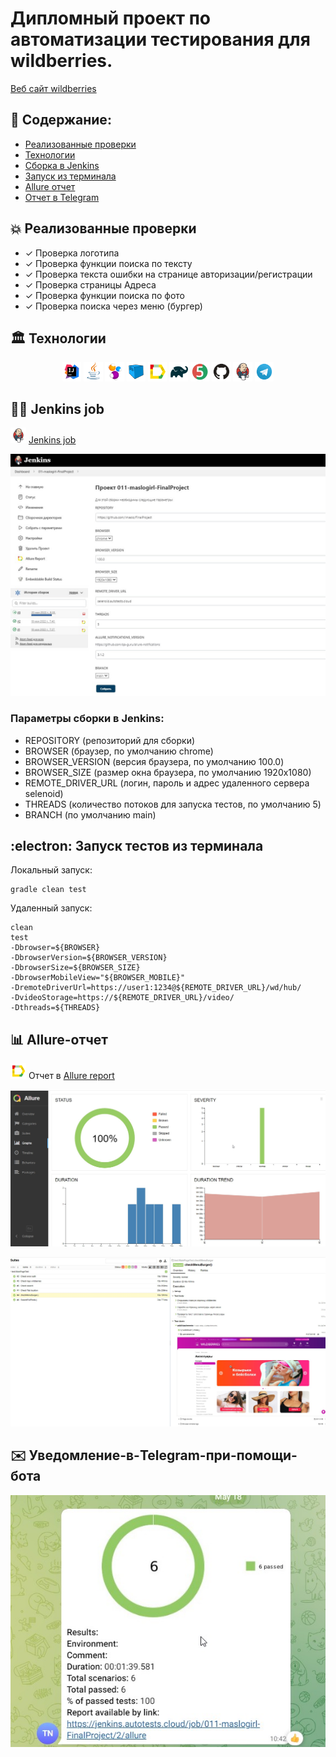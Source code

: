 # Дипломный проект по автоматизации тестирования для wildberries. 
<a target="_blank" href="https://www.wildberries.ru//">Веб сайт wildberries</a>

## :memo: Содержание:

- [Реализованные проверки](#boom-Реализованные-проверки)
- [Технологии](#classical_building-Технологии)
- [Сборка в Jenkins](#man_cook-Jenkins-job)
- [Запуск из терминала](#electron-Запуск-тестов-из-терминала)
- [Allure отчет](#bar_chart-Allure-отчет)
- [Отчет в Telegram](#envelope-Уведомление-в-Telegram-при-помощи-бота)

## :boom: Реализованные проверки

- ✓ Проверка логотипа
- ✓ Проверка функции поиска по тексту
- ✓ Проверка текста ошибки на странице авторизации/регистрации
- ✓ Проверка страницы Адреса
- ✓ Проверка функции поиска по фото
- ✓ Проверка поиска через меню (бургер)

## :classical_building: Технологии

<p align="center">
<img width="6%" title="Idea" src="images/logo/Idea.svg">
<img width="6%" title="Java" src="images/logo/Java.svg">
<img width="6%" title="Selenide" src="images/logo/Selenide.svg">
<img width="6%" title="Selenoid" src="images/logo/Selenoid.svg">
<img width="6%" title="Allure Report" src="images/logo/Allure.svg">
<img width="6%" title="Gradle" src="images/logo/Gradle.svg">
<img width="6%" title="JUnit5" src="images/logo/Junit5.svg">
<img width="6%" title="GitHub" src="images/logo/GitHub.svg">
<img width="6%" title="Jenkins" src="images/logo/Jenkins.svg">
<img width="6%" title="Telegram" src="images/logo/Telegram.svg">
</p>

## :man_cook: Jenkins job
<img src="images/logo/Jenkins.svg" width="25" height="25"  alt="Jenkins"/></a>  <a target="_blank" href="https://jenkins.autotests.cloud/job/011-maslogirl-FinalProject/">Jenkins job</a>
<p align="center">
<a href="https://jenkins.autotests.cloud/job/011-maslogirl-FinalProject/"><img src="images/image/Jenkins.jpg" alt="Jenkins"/></a>
</p>


###  Параметры сборки в Jenkins:

- REPOSITORY  (репозиторий для сборки)
- BROWSER (браузер, по умолчанию chrome)
- BROWSER_VERSION (версия браузера, по умолчанию 100.0)
- BROWSER_SIZE (размер окна браузера, по умолчанию 1920x1080)
- REMOTE_DRIVER_URL (логин, пароль и адрес удаленного сервера selenoid)
- THREADS (количество потоков для запуска тестов, по умолчанию 5)
- BRANCH (по умолчанию main)

## :electron: Запуск тестов из терминала

Локальный запуск:
```
gradle clean test
```

Удаленный запуск:
```
clean
test
-Dbrowser=${BROWSER}
-DbrowserVersion=${BROWSER_VERSION}
-DbrowserSize=${BROWSER_SIZE}
-DbrowserMobileView="${BROWSER_MOBILE}"
-DremoteDriverUrl=https://user1:1234@${REMOTE_DRIVER_URL}/wd/hub/
-DvideoStorage=https://${REMOTE_DRIVER_URL}/video/
-Dthreads=${THREADS}
```


## :bar_chart: Allure-отчет
<img src="images/logo/Allure.svg" width="25" height="25"  alt="Allure"/></a> Отчет в <a target="_blank" href="https://jenkins.autotests.cloud/job/011-maslogirl-FinalProject/3/allure/#graph">Allure report</a>
<p align="center">
<a href="https://jenkins.autotests.cloud/job/011-maslogirl-FinalProject/3/allure/#graph"><img src="images/image/Allure3.jpg" alt="Jenkins"/></a>
</p>
<p align="center">
<a href="https://jenkins.autotests.cloud/job/011-maslogirl-FinalProject/3/allure/#suites/f65ff973144ec53ed351dc6a47db7338/b8f9bddb75fae127/"><img src="images/image/Allure.jpg" alt="Jenkins"/></a>
</p>




## :envelope: Уведомление-в-Telegram-при-помощи-бота
<p align="center">
<img src="images/image/telegram.jpg" alt="Telegram"/></a>
</p>


